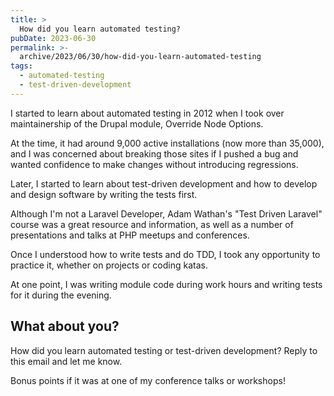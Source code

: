 ```yaml
---
title: >
  How did you learn automated testing?
pubDate: 2023-06-30
permalink: >-
  archive/2023/06/30/how-did-you-learn-automated-testing
tags:
  - automated-testing
  - test-driven-development
---
```


I started to learn about automated testing in 2012 when I took over maintainership of the Drupal module, Override Node Options.

At the time, it had around 9,000 active installations (now more than 35,000), and I was concerned about breaking those sites if I pushed a bug and wanted confidence to make changes without introducing regressions.

Later, I started to learn about test-driven development and how to develop and design software by writing the tests first.

Although I'm not a Laravel Developer, Adam Wathan's "Test Driven Laravel" course was a great resource and information, as well as a number of presentations and talks at PHP meetups and conferences.

Once I understood how to write tests and do TDD, I took any opportunity to practice it, whether on projects or coding katas.

At one point, I was writing module code during work hours and writing tests for it during the evening.

## What about you?

How did you learn automated testing or test-driven development? Reply to this email and let me know.

Bonus points if it was at one of my conference talks or workshops!
